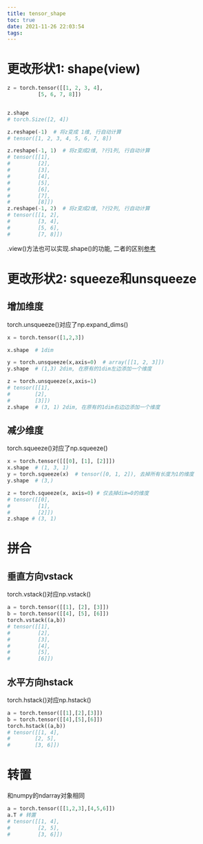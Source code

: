 ```yaml
---
title: tensor_shape
toc: true
date: 2021-11-26 22:03:54
tags:
---
```

# 更改形状1: shape(view)

```python
z = torch.tensor([[1, 2, 3, 4],
          [5, 6, 7, 8]])


z.shape
# torch.Size([2, 4])

z.reshape(-1)  # 将z变成 1维, 行自动计算
# tensor([1, 2, 3, 4, 5, 6, 7, 8])

z.reshape(-1, 1)  # 将z变成2维, ?行1列, 行自动计算
# tensor([[1],
#         [2],
#         [3],
#         [4],
#         [5],
#         [6],
#         [7],
#         [8]])
z.reshape(-1, 2)  # 将z变成2维, ?行2列, 行自动计算
# tensor([[1, 2],
#         [3, 4],
#         [5, 6],
#         [7, 8]])

```

.view()方法也可以实现.shape()的功能, 二者的区别[参考](https://blog.csdn.net/Flag_ing/article/details/109129752)



# 更改形状2: squeeze和unsqueeze

## 增加维度
torch.unsqueeze()对应了np.expand_dims()
```python
x = torch.tensor([1,2,3])

x.shape  # 1dim

y = torch.unsqueeze(x,axis=0)  # array([[1, 2, 3]])
y.shape  # (1,3) 2dim, 在原有的1dim左边添加一个维度

z = torch.unsqueeze(x,axis=1)
# tensor([[1],
#        [2],
#        [3]])
z.shape  # (3, 1) 2dim, 在原有的1dim右边边添加一个维度

```

## 减少维度

torch.squeeze()对应了np.squeeze()
```python
x = torch.tensor([[[0], [1], [2]]])
x.shape  # (1, 3, 1)
y = torch.squeeze(x)  # tensor([0, 1, 2]), 去掉所有长度为1的维度
y.shape  # (3,)

z = torch.squeeze(x, axis=0) # 仅去掉dim=0的维度
# tensor([[0],
#         [1],
#         [2]])
z.shape # (3, 1)
```


# 拼合

## 垂直方向vstack

torch.vstack()对应np.vstack()
```python
a = torch.tensor([[1], [2], [3]])
b = torch.tensor([[4], [5], [6]])
torch.vstack((a,b))
# tensor([[1],
#         [2],
#         [3],
#         [4],
#         [5],
#         [6]])

```

## 水平方向hstack
torch.hstack()对应np.hstack()
```python
a = torch.tensor([[1],[2],[3]])
b = torch.tensor([[4],[5],[6]])
torch.hstack((a,b))
# tensor([[1, 4],
#        [2, 5],
#        [3, 6]])
```


# 转置
和numpy的ndarray对象相同
```python
a = torch.tensor([[1,2,3],[4,5,6]])
a.T # 转置
# tensor([[1, 4],
#         [2, 5],
#         [3, 6]])
```